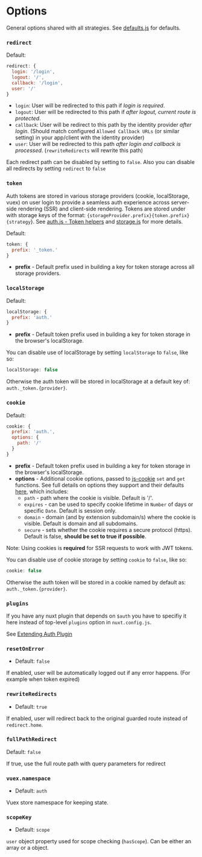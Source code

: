 # Options

General options shared with all strategies. See [defaults.js](lib/defaults.js) for defaults.

### `redirect`

Default:

```js
redirect: {
  login: '/login',
  logout: '/',
  callback: '/login',
  user: '/'
}
```

* `login`: User will be redirected to this path if *login is required*.
* `logout`: User will be redirected to this path if *after logout, current route is protected*.
* `callback`: User will be redirect to this path by the identity provider *after login*. (Should match configured `Allowed Callback URLs` (or similar setting) in your app/client with the identity provider) 
* `user`: User will be redirected to this path *after login and callback is processed*. (`rewriteRedirects` will rewrite this path)

Each redirect path can be disabled by setting to `false`.
Also you can disable all redirects by setting `redirect` to `false`

### `token`

Auth tokens are stored in various storage providers (cookie, localStorage, vuex) on user login to provide a seamless auth experience across server-side rendering (SSR) and client-side rendering. Tokens are stored under with storage keys of the format: `{storageProvider.prefix}{token.prefix}{strategy`}. See [auth.js - Token helpers](https://github.com/nuxt-community/auth-module/blob/master/lib/core/auth.js#L160) and [storage.js](https://github.com/nuxt-community/auth-module/blob/master/lib/core/storage.js) for more details.

Default:

```js
token: {
  prefix: '_token.'
}
```

* **prefix** - Default prefix used in building a key for token storage across all storage providers.

### `localStorage`

Default:

```js
localStorage: {
  prefix: 'auth.'
}
```

* **prefix** - Default token prefix used in building a key for token storage in the browser's localStorage.

You can disable use of localStorage by setting `localStorage` to `false`, like so:

```js
localStorage: false
```

Otherwise the auth token will be stored in localStorage at a default key of: `auth._token.{provider}`.

### `cookie`

Default:

```js
cookie: {
  prefix: 'auth.',
  options: {
    path: '/'
  }
}
```

* **prefix** - Default token prefix used in building a key for token storage in the browser's localStorage.
* **options** - Additional cookie options, passed to [js-cookie](https://github.com/js-cookie/js-cookie) `set` and `get` functions. See full details on options they support and their defaults [here](https://github.com/js-cookie/js-cookie#cookie-attributes), which includes:
  * `path` - path where the cookie is visible. Default is '/'.
  * `expires` - can be used to specify cookie lifetime in `Number` of days or specific `Date`. Default is session only.
  * `domain` - domain (and by extension subdomain/s) where the cookie is visible. Default is domain and all subdomains.
  * `secure` - sets whether the cookie requires a secure protocol (https). Default is false, **should be set to true if possible**.

Note: Using cookies is **required** for SSR requests to work with JWT tokens.

You can disable use of cookie storage by setting `cookie` to `false`, like so:

```js
cookie: false
```

Otherwise the auth token will be stored in a cookie named by default as: `auth._token.{provider}`.

### `plugins`

If you have any nuxt plugin that depends on `$auth` you have to specifiy it here instead of top-level `plugins` option in `nuxt.config.js`.

See [Extending Auth Plugin](recipes/extend.md)

### `resetOnError`

* Default: `false`

If enabled, user will be automatically logged out if any error happens. (For example when token expired)

### `rewriteRedirects`

* Default: `true`

If enabled, user will redirect back to the original guarded route instead of `redirect.home`.

### `fullPathRedirect`

Default: `false`

If true, use the full route path with query parameters for redirect

### `vuex.namespace`

* Default: `auth`

Vuex store namespace for keeping state.

### `scopeKey`

* Default: `scope`

`user` object property used for scope checking (`hasScope`). Can be either an array or a object.
